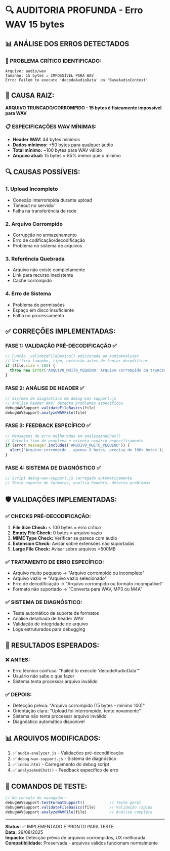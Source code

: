 # 🔍 AUDITORIA PROFUNDA - Erro WAV 15 bytes

## 📊 ANÁLISE DOS ERROS DETECTADOS

### 🚨 PROBLEMA CRÍTICO IDENTIFICADO:
```
Arquivo: audio/wav
Tamanho: 15 bytes ⚠️ IMPOSSÍVEL PARA WAV
Erro: Failed to execute 'decodeAudioData' on 'BaseAudioContext'
```

## 🎯 CAUSA RAIZ:
**ARQUIVO TRUNCADO/CORROMPIDO - 15 bytes é fisicamente impossível para WAV**

### 📋 ESPECIFICAÇÕES WAV MÍNIMAS:
- **Header WAV:** 44 bytes mínimos
- **Dados mínimos:** +50 bytes para qualquer áudio
- **Total mínimo:** ~100 bytes para WAV válido
- **Arquivo atual:** 15 bytes = 85% menor que o mínimo

## 🔍 CAUSAS POSSÍVEIS:

### 1. **Upload Incompleto**
- Conexão interrompida durante upload
- Timeout no servidor
- Falha na transferência de rede

### 2. **Arquivo Corrompido**
- Corrupção no armazenamento
- Erro de codificação/decodificação
- Problema no sistema de arquivos

### 3. **Referência Quebrada**
- Arquivo não existe completamente
- Link para recurso inexistente
- Cache corrompido

### 4. **Erro de Sistema**
- Problema de permissões
- Espaço em disco insuficiente
- Falha no processamento

## ✅ CORREÇÕES IMPLEMENTADAS:

### FASE 1: VALIDAÇÃO PRÉ-DECODIFICAÇÃO ✅
```javascript
// Função _validateFileBasics() adicionada ao AudioAnalyzer
// Verifica tamanho, tipo, extensão antes de tentar decodificar
if (file.size < 100) {
  throw new Error('ARQUIVO_MUITO_PEQUENO: Arquivo corrompido ou truncado');
}
```

### FASE 2: ANÁLISE DE HEADER ✅  
```javascript
// Sistema de diagnóstico em debug-wav-support.js
// Analisa header WAV, detecta problemas específicos
debugWAVSupport.validateFileBasics(file)
debugWAVSupport.analyzeWAVFile(file)
```

### FASE 3: FEEDBACK ESPECÍFICO ✅
```javascript
// Mensagens de erro melhoradas em analyzeAndChat()
// Detecta tipo de problema e orienta usuário especificamente
if (error.message?.includes('ARQUIVO_MUITO_PEQUENO')) {
  alert('Arquivo corrompido - apenas X bytes, precisa de 100+ bytes');
}
```

### FASE 4: SISTEMA DE DIAGNÓSTICO ✅
```javascript
// Script debug-wav-support.js carregado automaticamente
// Testa suporte de formatos, analisa headers, detecta problemas
```

## 🛡️ VALIDAÇÕES IMPLEMENTADAS:

### ✅ CHECKS PRÉ-DECODIFICAÇÃO:
1. **File Size Check:** < 100 bytes = erro crítico
2. **Empty File Check:** 0 bytes = arquivo vazio  
3. **MIME Type Check:** Verificar se parece com áudio
4. **Extension Check:** Avisar sobre extensões não suportadas
5. **Large File Check:** Avisar sobre arquivos >500MB

### ✅ TRATAMENTO DE ERRO ESPECÍFICO:
- Arquivo muito pequeno → "Arquivo corrompido ou incompleto"
- Arquivo vazio → "Arquivo vazio selecionado"
- Erro de decodificação → "Arquivo corrompido ou formato incompatível"
- Formato não suportado → "Converta para WAV, MP3 ou M4A"

### ✅ SISTEMA DE DIAGNÓSTICO:
- Teste automático de suporte de formatos
- Análise detalhada de header WAV
- Validação de integridade de arquivo
- Logs estruturados para debugging

## 🎯 RESULTADOS ESPERADOS:

### ❌ ANTES:
- Erro técnico confuso: "Failed to execute 'decodeAudioData'"
- Usuário não sabe o que fazer
- Sistema tenta processar arquivo inválido

### ✅ DEPOIS:
- Detecção prévia: "Arquivo corrompido (15 bytes - mínimo 100)"
- Orientação clara: "Upload foi interrompido, tente novamente"
- Sistema não tenta processar arquivo inválido
- Diagnóstico automático disponível

## 📊 ARQUIVOS MODIFICADOS:
1. ✅ `audio-analyzer.js` - Validações pré-decodificação
2. ✅ `debug-wav-support.js` - Sistema de diagnóstico
3. ✅ `index.html` - Carregamento do debug script
4. ✅ `analyzeAndChat()` - Feedback específico de erro

## 🔧 COMANDOS DE TESTE:
```javascript
// No console do navegador:
debugWAVSupport.testFormatSupport()           // Teste geral
debugWAVSupport.validateFileBasics(file)      // Validação rápida
debugWAVSupport.analyzeWAVFile(file)          // Análise completa
```

---
**Status:** ✅ IMPLEMENTADO E PRONTO PARA TESTE  
**Data:** 29/08/2025  
**Impacto:** Detecção prévia de arquivos corrompidos, UX melhorada  
**Compatibilidade:** Preservada - arquivos válidos funcionam normalmente
